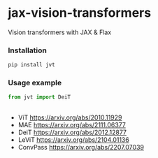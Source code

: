 # jax-vision-transformers
Vision transformers with JAX &amp; Flax

### Installation

```sh
pip install jvt
```

### Usage example
```py
from jvt import DeiT
```

##

- ViT https://arxiv.org/abs/2010.11929
- MAE https://arxiv.org/abs/2111.06377
- DeiT https://arxiv.org/abs/2012.12877
- LeViT https://arxiv.org/abs/2104.01136
- ConvPass https://arxiv.org/abs/2207.07039
